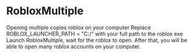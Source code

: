 # RobloxMultiple
Opening multiple copies roblox on your computer
Replace ROBLOX_LAUNCHER_PATH = "C:/" with your full path to the roblox exe
Launch RobloxMultiple, wait for the roblox to open. After that, you will be able to open many roblox accounts on your computer.
